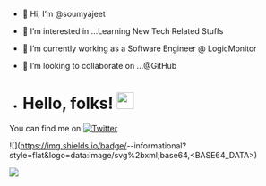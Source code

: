 - 👋 Hi, I’m @soumyajeet
- 👀 I’m interested in ...Learning New Tech Related Stuffs
- 🌱 I’m currently working as a Software Engineer @ LogicMonitor
- 💞️ I’m looking to collaborate on ...@GitHub

- # Hello, folks! <img src="https://raw.githubusercontent.com/MartinHeinz/MartinHeinz/master/wave.gif" width="30px">

<!-- Actual text -->

You can find me on [![Twitter][1.2]][1]

<!-- Icons -->

[1.2]: http://i.imgur.com/wWzX9uB.png (twitter icon without padding)
[2.2]: https://raw.githubusercontent.com/MartinHeinz/MartinHeinz/master/linkedin-3-16.png

<!-- Links to your social media accounts -->

[1]: https://twitter.com/SoumyajeetBhat3
[2]: https://www.linkedin.com/in/soumyajeetrock


![](https://img.shields.io/badge/<SOFTWARE ENGINEER AT LOGICMONITOR>-<TECH STUFFS>-informational?style=flat&logo=data:image/svg%2bxml;base64,<BASE64_DATA>)

![](https://img.shields.io/badge/<EX-COGNIZANT>-<EX-APISERO>-<EX-OPULENCE>-informational?style=flat&logo=<LOGO_NAME>&logoColor=white&color=2bbc8a)

